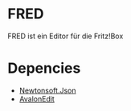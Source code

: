 # FRED
FRED ist ein Editor für die Fritz!Box

# Depencies
- [Newtonsoft.Json](https://www.newtonsoft.com/json)
- [AvalonEdit](http://www.avalonedit.net)
